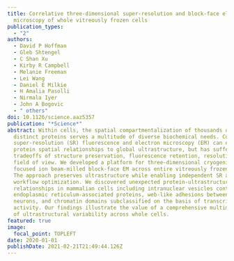 ```yaml
---
title: Correlative three-dimensional super-resolution and block-face electron
  microscopy of whole vitreously frozen cells
publication_types:
  - "2"
authors:
  - David P Hoffman
  - Gleb Shtengel
  - C Shan Xu
  - Kirby R Campbell
  - Melanie Freeman
  - Lei Wang
  - Daniel E Milkie
  - H Amalia Pasolli
  - Nirmala Iyer
  - John A Bogovic
  - " others"
doi: 10.1126/science.aaz5357
publication: "*Science*"
abstract: Within cells, the spatial compartmentalization of thousands of
  distinct proteins serves a multitude of diverse biochemical needs. Correlative
  super-resolution (SR) fluorescence and electron microscopy (EM) can elucidate
  protein spatial relationships to global ultrastructure, but has suffered from
  tradeoffs of structure preservation, fluorescence retention, resolution, and
  field of view. We developed a platform for three-dimensional cryogenic SR and
  focused ion beam-milled block-face EM across entire vitreously frozen cells.
  The approach preserves ultrastructure while enabling independent SR and EM
  workflow optimization. We discovered unexpected protein-ultrastructure
  relationships in mammalian cells including intranuclear vesicles containing
  endoplasmic reticulum-associated proteins, web-like adhesions between cultured
  neurons, and chromatin domains subclassified on the basis of transcriptional
  activity. Our findings illustrate the value of a comprehensive multimodal view
  of ultrastructural variability across whole cells.
featured: true
image:
  focal_point: TOPLEFT
date: 2020-01-01
publishDate: 2021-02-21T21:49:44.126Z
---
```

